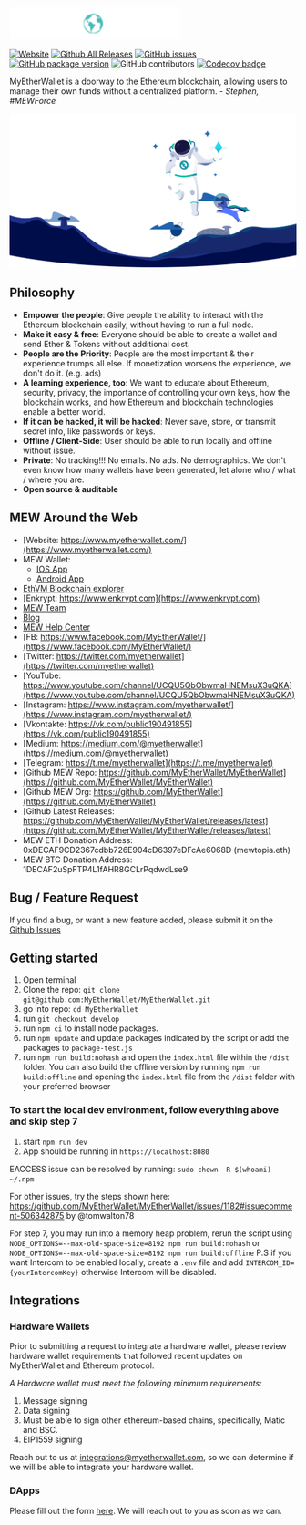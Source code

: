 <img src="./src/assets/images/presskit/logo-dark.png" width="300px"/>

[![Website](https://img.shields.io/website-up-down-green-red/http/myetherwallet.com.svg?label=MyEtherWallet.com&style=flat-square)](http://www.MyEtherWallet.com/)
[![Github All Releases](https://img.shields.io/github/downloads/MyEtherWallet/MyEtherWallet/total.svg?style=flat-square)](https://www.github.com/MyEtherWallet/MyEtherWallet/releases)
[![GitHub issues](https://img.shields.io/github/issues-raw/MyEtherWallet/MyEtherWallet.svg?style=flat-square)](https://github.com/MyEtherWallet/MyEtherWallet/issues)
[![GitHub package version](https://img.shields.io/github/package-json/v/MyEtherWallet/MyEtherWallet.svg?style=flat-square)](https://github.com/MyEtherWallet/MyEtherWallet/blob/main/package.json)
![GitHub contributors](https://img.shields.io/github/contributors/MyEtherWallet/MyEtherWallet.svg?style=flat-square) [![Codecov badge](https://img.shields.io/codecov/c/github/MyEtherWallet/MyEtherWallet/develop.svg?style=flat-square)](https://codecov.io/github/MyEtherWallet/MyEtherWallet?branch=develop)

MyEtherWallet is a doorway to the Ethereum blockchain, allowing users to manage their own funds without a centralized platform. - <i>Stephen, #MEWForce</i>

!["MyEtherWallet Logo](./src/assets/images/backgrounds/bg-homepage-spaceman.svg 'MyEtherWallet')

## Philosophy

- <b>Empower the people</b>: Give people the ability to interact with the Ethereum blockchain easily, without having to run a full node.
- <b>Make it easy & free</b>: Everyone should be able to create a wallet and send Ether & Tokens without additional cost.
- <b>People are the Priority</b>: People are the most important & their experience trumps all else. If monetization worsens the experience, we don't do it. (e.g. ads)
- <b>A learning experience, too</b>: We want to educate about Ethereum, security, privacy, the importance of controlling your own keys, how the blockchain works, and how Ethereum and blockchain technologies enable a better world.
- <b>If it can be hacked, it will be hacked</b>: Never save, store, or transmit secret info, like passwords or keys.
- <b>Offline / Client-Side</b>: User should be able to run locally and offline without issue.
- <b>Private</b>: No tracking!!! No emails. No ads. No demographics. We don't even know how many wallets have been generated, let alone who / what / where you are.
- <b>Open source & auditable</b>

## MEW Around the Web

- [Website: https://www.myetherwallet.com/](https://www.myetherwallet.com/)
- MEW Wallet:
  - [IOS App](https://apps.apple.com/us/app/mew-wallet-ethereum-and-defi/id1464614025)
  - [Android App](https://play.google.com/store/apps/details?id=com.myetherwallet.mewwallet&hl=en_US&gl=US)
- [EthVM Blockchain explorer](https://www.ethvm.com/)
- [Enkrypt: https://www.enkrypt.com](https://www.enkrypt.com)
- [MEW Team](https://team.myetherwallet.com/)
- [Blog](https://www.myetherwallet.com/blog)
- [MEW Help Center](https://help.myetherwallet.com/)
- [FB: https://www.facebook.com/MyEtherWallet/](https://www.facebook.com/MyEtherWallet/)
- [Twitter: https://twitter.com/myetherwallet](https://twitter.com/myetherwallet)
- [YouTube: https://www.youtube.com/channel/UCQU5QbObwmaHNEMsuX3uQKA](https://www.youtube.com/channel/UCQU5QbObwmaHNEMsuX3uQKA)
- [Instagram: https://www.instagram.com/myetherwallet/](https://www.instagram.com/myetherwallet/)
- [Vkontakte: https://vk.com/public190491855](https://vk.com/public190491855)
- [Medium: https://medium.com/@myetherwallet](https://medium.com/@myetherwallet)
- [Telegram: https://t.me/myetherwallet](https://t.me/myetherwallet)
- [Github MEW Repo: https://github.com/MyEtherWallet/MyEtherWallet](https://github.com/MyEtherWallet/MyEtherWallet)
- [Github MEW Org: https://github.com/MyEtherWallet](https://github.com/MyEtherWallet)
- [Github Latest Releases: https://github.com/MyEtherWallet/MyEtherWallet/releases/latest](https://github.com/MyEtherWallet/MyEtherWallet/releases/latest)
- MEW ETH Donation Address: 0xDECAF9CD2367cdbb726E904cD6397eDFcAe6068D (mewtopia.eth)
- MEW BTC Donation Address: 1DECAF2uSpFTP4L1fAHR8GCLrPqdwdLse9

## Bug / Feature Request

If you find a bug, or want a new feature added, please submit it on the [Github Issues](https://github.com/MyEtherWallet/MyEtherWallet/issues)

## Getting started

1. Open terminal
2. Clone the repo: `git clone git@github.com:MyEtherWallet/MyEtherWallet.git`
3. go into repo: `cd MyEtherWallet`
4. run `git checkout develop`
5. run `npm ci` to install node packages.
6. run `npm update` and update packages indicated by the script or add the packages to `package-test.js`
7. run `npm run build:nohash` and open the `index.html` file within the `/dist` folder. You can also build the offline version by running `npm run build:offline` and opening the `index.html` file from the `/dist` folder with your preferred browser

### To start the local dev environment, follow everything above and skip step 7

1. start `npm run dev`
2. App should be running in `https://localhost:8080`

EACCESS issue can be resolved by running: `sudo chown -R $(whoami) ~/.npm`

For other issues, try the steps shown here: <https://github.com/MyEtherWallet/MyEtherWallet/issues/1182#issuecomment-506342875> by @tomwalton78

For step 7, you may run into a memory heap problem, rerun the script using `NODE_OPTIONS=--max-old-space-size=8192 npm run build:nohash` or `NODE_OPTIONS=--max-old-space-size=8192 npm run build:offline`
P.S if you want Intercom to be enabled locally, create a `.env` file and add `INTERCOM_ID={yourIntercomKey}` otherwise Intercom will be disabled.

## Integrations

### Hardware Wallets

Prior to submitting a request to integrate a hardware wallet, please review hardware wallet requirements that followed recent updates on MyEtherWallet and Ethereum protocol.

_A Hardware wallet must meet the following minimum requirements:_

1. Message signing
2. Data signing
3. Must be able to sign other ethereum-based chains, specifically, Matic and BSC.
4. EIP1559 signing

Reach out to us at <integrations@myetherwallet.com>, so we can determine if we will be able to integrate your hardware wallet.

### DApps

Please fill out the form [here](https://www.myetherwallet.com/dapp-submission). We will reach out to you as soon as we can.
